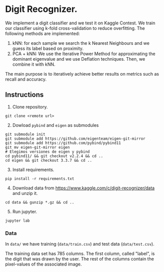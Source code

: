 # Digit Recognizer.
We implement a digit classifier and we test it on Kaggle Contest. 
We train our classifier using k-fold cross-validation to reduce overfitting. The following methods are implemented:
1) kNN: for each sample we search the k Nearest Neighbours and we guess its label based on proximity. 
2) PCA + kNN: We use the Iterative Power Method for approximating the dominant eigenvalue and we use Deflation techniques. Then, we combine it with kNN. 

The main purpose is to iteratively achieve better results on metrics such as recall and accuracy.  


## Instructions


1. Clone repository.

```
git clone <remote url>
```

2. Dowload `pybind` and `eigen` as submodules

```
git submodule init
git submodule add https://github.com/eigenteam/eigen-git-mirror
git submodule add https://github.com/pybind/pybind11
git mv eigen-git-mirror eigen
# Elegimos versiones de eigen y pybind
cd pybind11/ && git checkout v2.2.4 && cd ..
cd eigen && git checkout 3.3.7 && cd ..
```

3. Install requirements.

```
pip install -r requirements.txt
```

4. Download data from https://www.kaggle.com/c/digit-recognizer/data and unzip it.

```
cd data && gunzip *.gz && cd ..
```

5. Run jupyter.

```
jupyter lab
```

### Data

In `data/` we have training (`data/train.csv`) and test data (`data/test.csv`).

The training data set has 785 columns. The first column, called "label", is the digit that was drawn by the user. The rest of the columns contain the pixel-values of the associated image.

